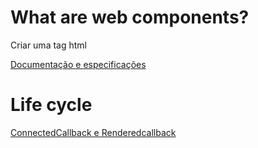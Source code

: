 # What are web components?

Criar uma tag html

[Documentação e especificações](https://www.webcomponents.org/introduction)

# Life cycle

[ConnectedCallback e Renderedcallback](https://medium.com/@manikantayekkateela/connectedcallback-renderedcallback-c64808fa5a8e)
